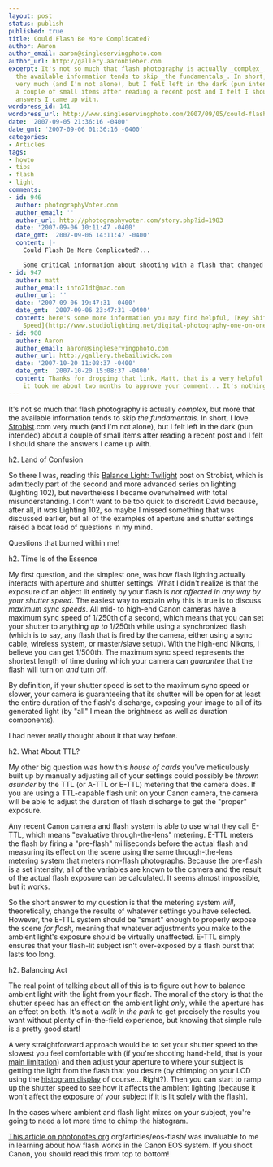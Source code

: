```yaml
---
layout: post
status: publish
published: true
title: Could Flash Be More Complicated?
author: Aaron
author_email: aaron@singleservingphoto.com
author_url: http://gallery.aaronbieber.com
excerpt: It's not so much that flash photography is actually _complex_, but more that
  the available information tends to skip _the fundamentals_. In short, I love [Strobist](http://www.strobist).com
  very much (and I'm not alone), but I felt left in the dark (pun intended) about
  a couple of small items after reading a recent post and I felt I should share the
  answers I came up with.
wordpress_id: 141
wordpress_url: http://www.singleservingphoto.com/2007/09/05/could-flash-be-more-complicated/
date: '2007-09-05 21:36:16 -0400'
date_gmt: '2007-09-06 01:36:16 -0400'
categories:
- Articles
tags:
- howto
- tips
- flash
- light
comments:
- id: 946
  author: photographyVoter.com
  author_email: ''
  author_url: http://photographyvoter.com/story.php?id=1983
  date: '2007-09-06 10:11:47 -0400'
  date_gmt: '2007-09-06 14:11:47 -0400'
  content: |-
    Could Flash Be More Complicated?...

    Some critical information about shooting with a flash that changed my entire approach....
- id: 947
  author: matt
  author_email: info21dt@mac.com
  author_url: ''
  date: '2007-09-06 19:47:31 -0400'
  date_gmt: '2007-09-06 23:47:31 -0400'
  content: here's some more information you may find helpful, [Key Shifting and Shutter
    Speed](http://www.studiolighting.net/digital-photography-one-on-one-e001-key-shifting-and-shutter-speed/)
- id: 980
  author: Aaron
  author_email: aaron@singleservingphoto.com
  author_url: http://gallery.thebailiwick.com
  date: '2007-10-20 11:08:37 -0400'
  date_gmt: '2007-10-20 15:08:37 -0400'
  content: Thanks for dropping that link, Matt, that is a very helpful video! Sorry
    it took me about two months to approve your comment... It's nothing personal!
---
```

It's not so much that flash photography is actually _complex_, but
more that the available information tends to skip _the fundamentals_.
In short, I love [Strobist](http://www.strobist).com very much (and I'm
not alone), but I felt left in the dark (pun intended) about a couple of
small items after reading a recent post and I felt I should share the
answers I came up with.<span id="more"></span><span
id="more-141"></span>

h2. Land of Confusion

So there I was, reading this [Balance Light:
Twilight](http://strobist.blogspot.com/2007/09/lighting-102-balancing-light-twilight.html)
post on Strobist, which is admittedly part of the second and more
advanced series on lighting (Lighting 102), but nevertheless I became
overwhelmed with total misunderstanding. I don't want to be too quick to
discredit David because, after all, it *was* Lighting 102, so maybe I
missed something that was discussed earlier, but all of the examples of
aperture and shutter settings raised a boat load of questions in my
mind.

Questions that burned within me!

h2. Time Is of the Essence

My first question, and the simplest one, was how flash lighting actually
interacts with aperture and shutter settings. What I didn't realize is
that the exposure of an object lit entirely by your flash is _not
affected in any way by your shutter speed_. The easiest way to explain
why this is true is to discuss _maximum sync speeds_. All mid- to
high-end Canon cameras have a maximum sync speed of 1/250th of a second,
which means that you can set your shutter to anything _up to_ 1/250th
while using a synchronized flash (which is to say, any flash that is
fired by the camera, either using a sync cable, wireless system, or
master/slave setup). With the high-end Nikons, I believe you can get
1/500th. The maximum sync speed represents the shortest length of time
during which your camera can _guarantee_ that the flash will turn on
*and* turn off.

By definition, if your shutter speed is set to the maximum sync speed or
slower, your camera is guaranteeing that its shutter will be open for at
least the entire duration of the flash's discharge, exposing your image
to all of its generated light (by "all" I mean the brightness as well as
duration components).

I had never really thought about it that way before.

h2. What About TTL?

My other big question was how this _house of cards_ you've
meticulously built up by manually adjusting all of your settings could
possibly be _thrown asunder_ by the TTL (or A-TTL or E-TTL) metering
that the camera does. If you are using a TTL-capable flash unit on your
Canon camera, the camera will be able to adjust the duration of flash
discharge to get the "proper" exposure.

Any recent Canon camera and flash system is able to use what they call
E-TTL, which means "evaluative through-the-lens" metering. E-TTL meters
the flash by firing a "pre-flash" milliseconds before the actual flash
and measuring its effect on the scene using the same through-the-lens
metering system that meters non-flash photographs. Because the pre-flash
is a set intensity, all of the variables are known to the camera and the
result of the actual flash exposure can be calculated. It seems almost
impossible, but it works.

So the short answer to my question is that the metering system _will_,
theoretically, change the results of whatever settings you have
selected. However, the E-TTL system should be "smart" enough to properly
expose the scene _for flash_, meaning that whatever adjustments you
make to the ambient light's exposure should be virtually unaffected.
E-TTL simply ensures that your flash-lit subject isn't over-exposed by a
flash burst that lasts too long.

h2. Balancing Act

The real point of talking about all of this is to figure out how to
balance ambient light with the light from your flash. The moral of the
story is that the shutter speed has an effect on the ambient light
_only_, while the aperture has an effect on both. It's not a _walk in
the park_ to get precisely the results you want without plenty of
in-the-field experience, but knowing that simple rule is a pretty good
start!

A very straightforward approach would be to set your shutter speed to
the slowest you feel comfortable with (if you're shooting hand-held,
that is your [main
limitation](http://www.singleservingphoto.com/2007/05/22/focal-length-reciprocal-rule/))
and then adjust your aperture to where your subject is getting the light
from the flash that you desire (by chimping on your LCD using the
[histogram
display](http://www.singleservingphoto.com/2007/06/03/histograms-huh/,)
of course... Right?). Then you can start to ramp up the shutter speed to
see how it affects the ambient lighting (because it won't affect the
exposure of your subject if it is lit solely with the flash).

In the cases where ambient and flash light mixes on your subject, you're
going to need a lot more time to chimp the histogram.

[This article on
photonotes.org](http://photonotes).org/articles/eos-flash/ was invaluable
to me in learning about how flash works in the Canon EOS system. If you
shoot Canon, you should read this from top to bottom!
